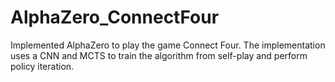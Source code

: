 # AlphaZero_ConnectFour
Implemented AlphaZero to play the game Connect Four. The implementation uses a CNN and MCTS to train the algorithm from self-play and perform policy iteration.

